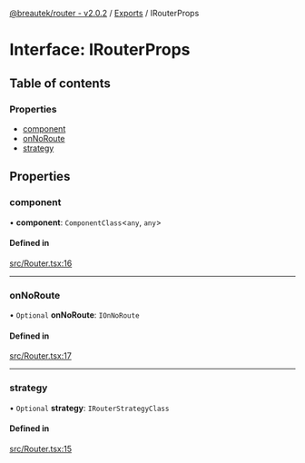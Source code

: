 [@breautek/router - v2.0.2](../README.md) / [Exports](../modules.md) / IRouterProps

# Interface: IRouterProps

## Table of contents

### Properties

- [component](IRouterProps.md#component)
- [onNoRoute](IRouterProps.md#onnoroute)
- [strategy](IRouterProps.md#strategy)

## Properties

### component

• **component**: `ComponentClass`<`any`, `any`\>

#### Defined in

[src/Router.tsx:16](https://github.com/breautek/router/blob/f657f43/src/Router.tsx#L16)

___

### onNoRoute

• `Optional` **onNoRoute**: `IOnNoRoute`

#### Defined in

[src/Router.tsx:17](https://github.com/breautek/router/blob/f657f43/src/Router.tsx#L17)

___

### strategy

• `Optional` **strategy**: `IRouterStrategyClass`

#### Defined in

[src/Router.tsx:15](https://github.com/breautek/router/blob/f657f43/src/Router.tsx#L15)
